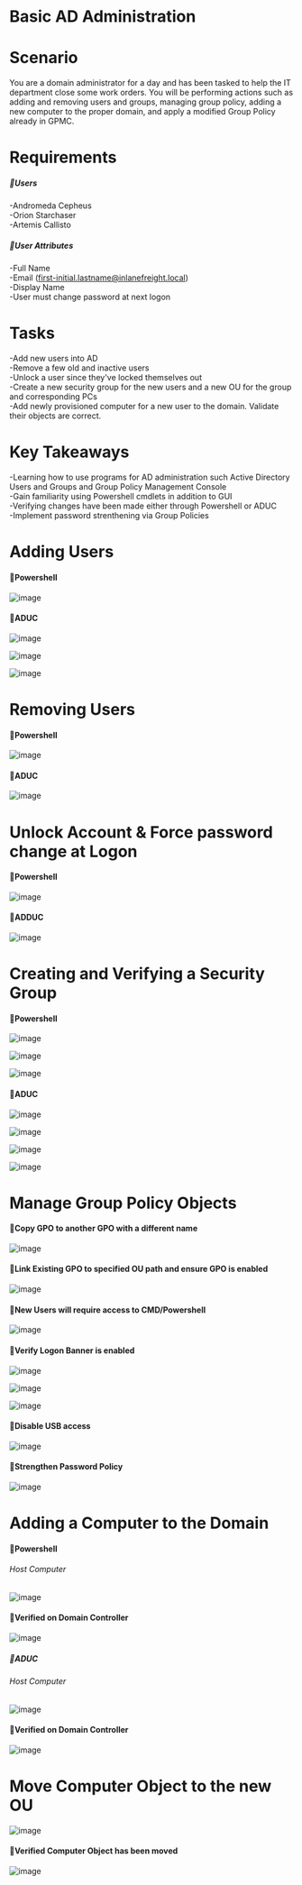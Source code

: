 # Basic AD Administration

# Scenario
You are a domain administrator for a day and has been tasked to help the IT department close some work orders. You will be performing actions such as adding and removing users and groups, managing group policy, adding a new computer to the proper domain, and apply a modified Group Policy already in GPMC.

# Requirements
##### 🔸Users
-Andromeda Cepheus
<br />
-Orion Starchaser
<br />
-Artemis Callisto
<br />
##### 🔸User Attributes
-Full Name
<br />
-Email (first-initial.lastname@inlanefreight.local)
<br />
-Display Name
<br />
-User must change password at next logon
<br />

# Tasks
-Add new users into AD
<br />
-Remove a few old and inactive users
<br />
-Unlock a user since they've locked themselves out
<br />
-Create a new security group for the new users and a new OU for the group and corresponding PCs
<br />
-Add newly provisioned computer for a new user to the domain. Validate their objects are correct.
<br />

# Key Takeaways
-Learning how to use programs for AD administration such Active Directory Users and Groups and Group Policy Management Console
<br />
-Gain familiarity using Powershell cmdlets in addition to GUI
<br />
-Verifying changes have been made either through Powershell or ADUC
<br />
-Implement password strenthening via Group Policies
<br />

# Adding Users
#### 🔸Powershell
![image](https://github.com/user-attachments/assets/07fd3fa1-cf5d-414f-841b-44be65811688)
#### 🔸ADUC
![image](https://github.com/user-attachments/assets/33e9c477-97ab-41c7-9b2d-0d1443c014c7)

![image](https://github.com/user-attachments/assets/4f4c474d-467b-4572-ac3d-61efce6bdde6)

![image](https://github.com/user-attachments/assets/6280e923-63f2-428a-964c-14f3cc9fe97e)

# Removing Users
#### 🔸Powershell
![image](https://github.com/user-attachments/assets/101b4d0c-e78a-42e1-a8dd-1faea818cb9b)
#### 🔸ADUC
![image](https://github.com/user-attachments/assets/4dfee315-212e-4bcb-923e-8ca9201e450b)

# Unlock Account & Force password change at Logon
#### 🔸Powershell
![image](https://github.com/user-attachments/assets/515aa695-f227-41ed-96e3-90a1b2e6b21c)
#### 🔸ADDUC
![image](https://github.com/user-attachments/assets/18dfecda-39fe-41d9-8424-907616e8a14b)

# Creating and Verifying a Security Group
#### 🔸Powershell
![image](https://github.com/user-attachments/assets/d43b6a49-f88d-4a4f-9af1-933b297665da)

![image](https://github.com/user-attachments/assets/c803f83e-70d0-4630-9ecb-c84503bdc074)

![image](https://github.com/user-attachments/assets/2e790f3d-ddc5-4d67-8f7d-0a40e0224f9b)

#### 🔸ADUC
![image](https://github.com/user-attachments/assets/98baeb8e-9698-421a-a411-1e69b918b796)

![image](https://github.com/user-attachments/assets/26ce8ed9-ad9e-4d39-b7cd-75527efcf348)

![image](https://github.com/user-attachments/assets/5976313c-2848-4adc-ab2c-1bdb967ca28d)

![image](https://github.com/user-attachments/assets/5d95345a-5dc5-4774-87f2-17b3c8582f31)

# Manage Group Policy Objects
#### 🔸Copy GPO to another GPO with a different name
![image](https://github.com/user-attachments/assets/3d1e1203-9f27-4b3b-8c5b-58eeb51fd421)

#### 🔸Link Existing GPO to specified OU path and ensure GPO is enabled
![image](https://github.com/user-attachments/assets/5c58fbc0-c6e8-4815-924a-02a284ad56f9)

#### 🔸New Users will require access to CMD/Powershell
![image](https://github.com/user-attachments/assets/3a1ccb8d-6124-41e0-a6d3-9f41d88f98f4)

#### 🔸Verify Logon Banner is enabled
![image](https://github.com/user-attachments/assets/6e99be74-c149-4ddf-b0eb-2b963ffc0252)

![image](https://github.com/user-attachments/assets/bb43672b-4859-4ada-a73a-680579c3ca3d)

![image](https://github.com/user-attachments/assets/0621579e-4fca-4280-9b8e-eb1554e99ef5)

#### 🔸Disable USB access 
![image](https://github.com/user-attachments/assets/450c4561-e3a3-455c-862d-3c2a884632b8)

#### 🔸Strengthen Password Policy
![image](https://github.com/user-attachments/assets/b28b43ac-bb42-4230-a76b-c9256718b959)

# Adding a Computer to the Domain
#### 🔸Powershell
###### Host Computer
![image](https://github.com/user-attachments/assets/51f1da3e-5c50-48ca-8f50-307a1602c3a2)

#### 🔸Verified on Domain Controller
![image](https://github.com/user-attachments/assets/8e629b35-f0b1-4a7e-bbd2-d7eeb1c6d233)

##### 🔸ADUC
###### Host Computer
![image](https://github.com/user-attachments/assets/57be6327-88e9-4bc6-b104-fe61a0267fb4)

#### 🔸Verified on Domain Controller
![image](https://github.com/user-attachments/assets/f5551add-03c2-4faf-9a31-416cf38cfc2f)

# Move Computer Object to the new OU
![image](https://github.com/user-attachments/assets/215f8e5a-90ff-4668-9453-13ebeaca1772)

#### 🔸Verified Computer Object has been moved
![image](https://github.com/user-attachments/assets/bcdb1295-35b0-4f83-8af7-e4f6d1ad2014)

